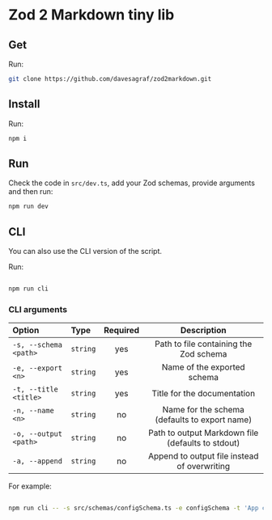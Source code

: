 # Zod 2 Markdown tiny lib

## Get

Run:

```bash
git clone https://github.com/davesagraf/zod2markdown.git
```

## Install

Run:

```bash
npm i
```

## Run

Check the code in `src/dev.ts`, add your Zod schemas, provide arguments and then run:

```bash
npm run dev
```

## CLI

You can also use the CLI version of the script.

Run:

```bash

npm run cli
```

### CLI arguments

| Option                | Type     | Required |                    Description                    |
| :-------------------- | :------- | :------: | :-----------------------------------------------: |
| `-s, --schema <path>` | `string` |   yes    |      Path to file containing the Zod schema       |
| `-e, --export <n>`    | `string` |   yes    |            Name of the exported schema            |
| `-t, --title <title>` | `string` |   yes    |            Title for the documentation            |
| `-n, --name <n>`      | `string` |    no    |   Name for the schema (defaults to export name)   |
| `-o, --output <path>` | `string` |    no    | Path to output Markdown file (defaults to stdout) |
| `-a, --append`        | `string` |    no    |   Append to output file instead of overwriting    |

For example:

```bash

npm run cli -- -s src/schemas/configSchema.ts -e configSchema -t 'App config schema envs document' -o ../Desktop/app_config_envs_doc.md
```
